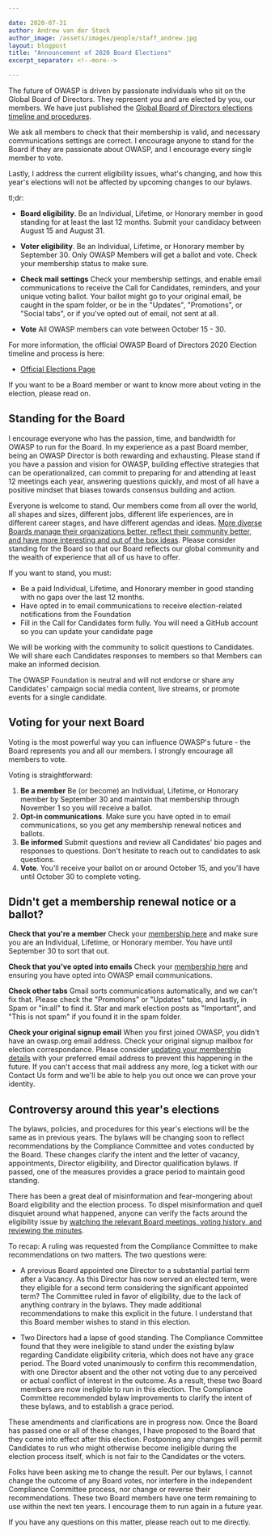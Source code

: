 ```yaml
---

date: 2020-07-31
author: Andrew van der Stock
author_image: /assets/images/people/staff_andrew.jpg
layout: blogpost
title: "Announcement of 2020 Board Elections"
excerpt_separator: <!--more-->

---
```


The future of OWASP is driven by passionate individuals who sit on the Global Board of Directors. They represent you and are elected by you, our members. We have just published the [Global Board of Directors elections timeline and procedures](https://owasp.org/www-board/elections/2020_elections). 

We ask all members to check that their membership is valid, and necessary communications settings are correct. I encourage anyone to stand for the Board if they are passionate about OWASP, and I encourage every single member to vote. 

Lastly, I address the current eligibility issues, what's changing, and how this year's elections will not be affected by upcoming changes to our bylaws. 

tl;dr:

* **Board eligibility**. Be an Individual, Lifetime, or Honorary member in good standing for at least the last 12 months. Submit your candidacy between August 15 and August 31.

* **Voter eligibility**. Be an Individual, Lifetime, or Honorary member by September 30. Only OWASP Members will get a ballot and vote. Check your membership status to make sure. 

* **Check mail settings** Check your membership settings, and enable email communications to receive the Call for Candidates, reminders, and your unique voting ballot. Your ballot might go to your original email, be caught in the spam folder, or be in the "Updates", "Promotions", or "Social tabs", or if you've opted out of email, not sent at all.

* **Vote** All OWASP members can vote between October 15 - 30. 

For more information, the official OWASP Board of Directors 2020 Election timeline and process is here:
* [Official Elections Page](https://owasp.org/www-board/elections/2020_elections)

If you want to be a Board member or want to know more about voting in the election, please read on.

<!--more-->

## Standing for the Board 

I encourage everyone who has the passion, time, and bandwidth for OWASP to run for the Board. In my experience as a past Board member, being an OWASP Director is both rewarding and exhausting. Please stand if you have a passion and vision for OWASP, building effective strategies that can be operationalized, can commit to preparing for and attending at least 12 meetings each year, answering questions quickly, and most of all have a positive mindset that biases towards consensus building and action.

Everyone is welcome to stand. Our members come from all over the world, all shapes and sizes, different jobs, different life experiences, are in different career stages, and have different agendas and ideas. [More diverse Boards manage their organizations better, reflect their community better, and have more interesting and out of the box ideas](https://www.councilofnonprofits.org/tools-resources/diversity-nonprofit-boards). Please consider standing for the Board so that our Board reflects our global community and the wealth of experience that all of us have to offer. 

If you want to stand, you must:

* Be a paid Individual, Lifetime, and Honorary member in good standing with no gaps over the last 12 months.  
* Have opted in to email communications to receive election-related notifications from the Foundation
* Fill in the Call for Candidates form fully. You will need a GitHub account so you can update your candidate page

We will be working with the community to solicit questions to Candidates. We will share each Candidates responses to members so that Members can make an informed decision. 

The OWASP Foundation is neutral and will not endorse or share any Candidates' campaign social media content, live streams, or promote events for a single candidate. 

## Voting for your next Board

Voting is the most powerful way you can influence OWASP's future - the Board represents you and all our members. I strongly encourage all members to vote. 

Voting is straightforward: 

1. **Be a member** Be (or become) an Individual, Lifetime, or Honorary member by September 30 and maintain that membership through November 1 so you will receive a ballot. 
2. **Opt-in communications**. Make sure you have opted in to email communications, so you get any membership renewal notices and ballots.
3. **Be informed** Submit questions and review all Candidates' bio pages and responses to questions. Don't hesitate to reach out to candidates to ask questions. 
3. **Vote**. You'll receive your ballot on or around October 15, and you'll have until October 30 to complete voting. 

## Didn't get a membership renewal notice or a ballot? 

**Check that you're a member**  Check your [membership here](https://owasp.org/manage-membership/) and make sure you are an Individual, Lifetime, or Honorary member. You have until September 30 to sort that out. 

**Check that you've opted into emails** Check your [membership here](https://owasp.org/manage-membership/) and ensuring you have opted into OWASP email communications. 

**Check other tabs** Gmail sorts communications automatically, and we can't fix that. Please check the "Promotions" or "Updates" tabs, and lastly, in Spam or "in:all" to find it. Star and mark election posts as "Important", and "This is not spam" if you found it in the spam folder. 

**Check your original signup email** When you first joined OWASP, you didn't have an owasp.org email address. Check your original signup mailbox for election correspondance. Please consider [updating your membership details](https://owasp.org/manage-membership/) with your preferred email address to prevent this happening in the future. If you can't access that mail address any more, log a ticket with our Contact Us form and we'll be able to help you out once we can prove your identity. 

## Controversy around this year's elections

The bylaws, policies, and procedures for this year's elections will be the same as in previous years. The bylaws will be changing soon to reflect recommendations by the Compliance Committee and votes conducted by the Board. These changes clarify the intent and the letter of vacancy, appointments, Director eligibility, and Director qualification bylaws. If passed, one of the measures provides a grace period to maintain good standing. 

There has been a great deal of misinformation and fear-mongering about Board eligibility and the election process. To dispel misinformation and quell disquiet around what happened, anyone can verify the facts around the eligibility issue by [watching the relevant Board meetings, voting history, and reviewing the minutes](https://owasp.org/www-board/#div-historical).

To recap: A ruling was requested from the Compliance Committee to make recommendations on two matters. The two questions were:

* A previous Board appointed one Director to a substantial partial term after a Vacancy. As this Director has now served an elected term, were they eligible for a second term considering the significant appointed term? The Committee ruled in favor of eligibility, due to the lack of anything contrary in the bylaws. They made additional recommendations to make this explicit in the future. I understand that this Board member wishes to stand in this election. 

* Two Directors had a lapse of good standing. The Compliance Committee found that they were ineligible to stand under the existing bylaw regarding Candidate eligibility criteria, which does not have any grace period. The Board voted unanimously to confirm this recommendation, with one Director absent and the other not voting due to any perceived or actual conflict of interest in the outcome. As a result, these two Board members are now ineligible to run in this election. The Compliance Committee recommended bylaw improvements to clarify the intent of these bylaws, and to establish a grace period. 

These amendments and clarifications are in progress now. Once the Board has passed one or all of these changes, I have proposed to the Board that they come into effect after this election. Postponing any changes will permit Candidates to run who might otherwise become ineligible during the election process itself, which is not fair to the Candidates or the voters.

Folks have been asking me to change the result. Per our bylaws, I cannot change the outcome of any Board votes, nor interfere in the independent Compliance Committee process, nor change or reverse their recommendations. These two Board members have one term remaining to use within the next ten years. I encourage them to run again in a future year. 

If you have any questions on this matter, please reach out to me directly. 
